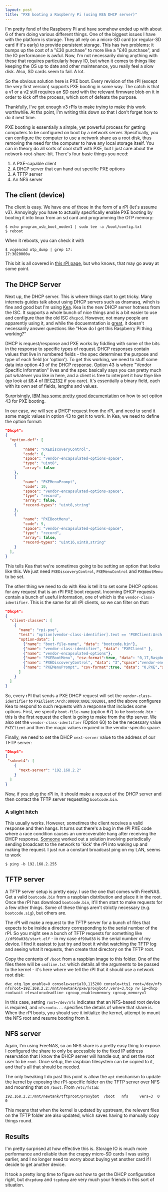 ```yaml
---
layout: post
title: "PXE booting a Raspberry Pi (using KEA DHCP server)"
---
```

I'm pretty fond of the Raspberry Pi and have somehow ended up with about 6 of them doing various different things. One of the biggest issues I have with the platform is storage. They all rely on a micro-SD card (or regular-SD card if it's early) to provide persistent storage. This has two problems: it bumps up the cost of a "£30 purchase" to more like a "£40 purchase", and the IO performance is awful. Now, I'm not necessarily doing anything with these that requires particularly heavy IO, but when it comes to things like keeping the OS up to date and other maintenance, you really feel a slow disk. Also, SD cards seem to fail. A lot.

So the obvious solution here is PXE boot. Every revision of the rPI (except the very first version) supports PXE booting in some way. The catch is that a v1 or a v2 still requires an SD card with the relevant firmware blob on it in order to kick off the process, which sort of defeats the purpose.

Thankfully, I've got enough v3 rPIs to make trying to make this work worthwhile. At ths point, I'm writing this down so that I don't forget how to do it next time.

PXE booting is essentially a simple, yet powerful process for getting computers to be configured on boot by a network server. Specifically, you can configure the computer to use a network share as a root disk, thus removing the need for the computer to have any local storage itself. You can in theory do all sorts of cool stuff with PXE, but I just care about the network-root-share-bit. There's four basic things you need:

1. A PXE-capable client
2. A DHCP server that can hand out specific PXE options
3. A TFTP server
4. An NFS server

## The client (device)

The client is easy. We have one of those in the form of a rPI (let's assume v3). Annoyingly you have to actually specifically enable PXE booting by booting it into linux from an sd card and programming the OTP memory:
```shell
$ echo program_usb_boot_mode=1 | sudo tee -a /boot/config.txt
$ reboot
```
When it reboots, you can check it with 
``` shell
$ vcgencmd otp_dump | grep 17:
17:3020000a
```
This bit is all covered in [this rPI page](https://www.raspberrypi.org/documentation/hardware/raspberrypi/bootmodes/net_tutorial.md), but who knows, that may go away at some point.

## The DHCP Server

Next up, the DHCP server. This is where things start to get tricky. Many internets guides talk about using DHCP servers such as dnsmasq, wihch is fine and good but I'm using [Kea](https://kea.isc.org/wiki). Kea is the new DHCP server hotness from the ISC. It supports a whole bunch of nice things and is a bit easier to use and configure than the old ISC `dhcpcd`. However, not many people are apparently using it, and while the docuemntation is [great](https://kea.isc.org/docs/kea-guide.html), it doesn't necessarily answer questions like "How do I get this Raspberry Pi thing working?"

DHCP is request/response and PXE works by fiddling with some of the bits in the response to specific types of request. DHCP responses contain values that live in numbered fields - the spec determines the purpose and type of each field (or 'option'). To get this working, we need to stuff some data into option 43 of the DHCP response. Option 43 is where "Vendor Specific Information" lives and the spec basically says you can pretty much put whatever you like in here, and a client is free to interpret it how thye like (go look at §8.4 of [RFC2132](https://www.ietf.org/rfc/rfc2132.txt) if you care). It's essentially a binary field, each with its own set of fields, lengths and values.

Surprisingly, [IBM has some pretty good documentation](https://www.ibm.com/support/knowledgecenter/SS3HLM_7.1.1.9/com.ibm.tivoli.tpm.osd.doc_7.1.1.9/install/rosd_dhcpoptions.html) on how to set option 43 for PXE booting. 

In our case, we will see a DHCP request from the rPI, and need to send it some magic values in option 43 to get it to work. In Kea, we need to define the option format:

```json
"Dhcp4":
{      
  "option-def": [     
    {
        "name": "PXEDiscoveryControl",
        "code": 6,
        "space": "vendor-encapsulated-options-space",
        "type": "uint8",
        "array": false
    },
    {
        "name": "PXEMenuPrompt",
        "code": 10,
        "space": "vendor-encapsulated-options-space",
        "type": "record",
        "array": false,
        "record-types": "uint8,string"
    },
    {
        "name": "PXEBootMenu",
        "code": 9,
        "space": "vendor-encapsulated-options-space",
        "type": "record",
        "array": false,
        "record-types": "uint16,uint8,string"
    }
  ],
}
```

This tells Kea that we're sometimes going to be setting an option that looks like this. We just need `PXEDiscoveryControl`, `PXEMenuControl` and `PXEBootMenu` to be set.

The other thing we need to do with Kea is tell it to set some DHCP options for any request that is an rPI PXE boot request. Incoming DHCP requests contain a bunch of useful information, one of which is the `vendor-class-identifier`. This is the same for all rPI clients, so we can filter on that:
```json
"Dhcp4":
{
  "client-classes": [
    {
      "name": "rpi-pxe",
      "test": "option[vendor-class-identifier].text == 'PXEClient:Arch:00000:UNDI:002001'",
      "option-data": [
        {"name": "boot-file-name", "data": "bootcode.bin"},
        {"name": "vendor-class-identifier", "data": "PXEClient" },
        {"name": "vendor-encapsulated-options"},
        {"name": "PXEBootMenu", "csv-format":true, "data": "0,17,Raspberry Pi Boot","space":"vendor-encapsulated-options-space"},
        {"name": "PXEDiscoveryControl", "data": "3","space":"vendor-encapsulated-options-space"},
        {"name": "PXEMenuPrompt", "csv-format":true, "data": "0,PXE","space":"vendor-encapsulated-options-space"}
      ]
    }
  ]
}
```

So, every rPI that sends a PXE DHCP request will set the `vendor-class-identifier` to `PXEClient:Arch:00000:UNDI:002001`, and the above configures Kea to respond to such requests with a response that includes some options. First, we specify `boot-file-name` (option 67) to be `bootcode.bin` - this is the first request the client is going to make from the tftp server. We also set the `vendor-class-identifier` (Option 60) to be the necessary value `PXEClient` and then the magic values required in the vendor-specific space.

Finally, we need to set the DHCP `next-server` value to the address of our TFTP server:
```json
"Dhcp4":
{
 "subnet4": [
    {
      "next-server": "192.168.2.2"
    }
  ]
} 
```
    
Now, if you plug the rPI in, it should make a request of the DHCP server and then contact the TFTP server requesting `bootcode.bin`.

### A slight hitch

This usually works. However, sometimes the client receives a valid response and then hangs. It turns out there's a bug in the rPI PXE code where a race condition causes an unrecoverable hang after receiving the DHCP response. [Someone](https://www.raspberrypi.org/blog/piserver/#comment-1375406) worked out a solution involving periodically sending broadcast to the network to 'kick' the rPI into waking up and making the request. I just run a constant broadcast ping on my LAN, seems to work

```shell
$ ping -b 192.168.2.255
```
## TFTP server

A TFTP server setup is pretty easy. I use the one that comes with FreeNAS. Get a valid `bootcode.bin` from a raspbian distribution and place it in the root. Once the rPI has download `bootcode.bin`, it'll then start to make requests for a few other things. Some of these things aren't strictly necessary (e.g. `bootcode.sig`), but others are. 

The rPI will make a request to the TFTP server for a bunch of files that expects to be inside a directory corresponding to the serial number of the rPI. So you might see a bunch of TFTP requests for something like `//df90a038/start.elf` - in my case `df90a038` is the serial number of my device. I find it easiest to just try and boot it whilst watching the TFTP log and seeing what it requests, then create that directory on the TFTP root. 

Copy the contents of `/boot` from a raspbian image to this folder. One of the files there will be `cmdline.txt` which details all the arguments to be passed to the kernel - it's here where we tell the rPI that it should use a network root disk:

```
dwc_otg.lpm_enable=0 console=serial0,115200 console=tty1 root=/dev/nfs nfsroot=192.168.2.2:/mnt/newtank/pxe/proxybot/,vers=3,tcp rw ip=dhcp rootwait elevator=deadline cgroup_enable=memory cgroup_memory=1
```

In this case, setting `root=/dev/nfs` indicates that an NFS-based root device is required, and `nfsroot=...` specifies the details of where that share is. When the rPI boots, you should see it initialize the kernel, attempt to mount the NFS root and resume booting from it.

## NFS server

Again, I'm using FreeNAS, so an NFS share is a pretty easy thing to expose. I configured the share to only be accessible to the fixed IP address reservation that I know the DHCP server will handle out, and set the root user to be `root`. Once setup, the raspbian filesystem can be copied to it, and that's all that should be needed. 

The only tweaking I do past this point is allow the `apt` mechanism to update the kernel by exposing the rPI-specific folder on the TFTP server over NFS and mounting that on `/boot`. From `/etc/fstab`:
```
192.168.2.2:/mnt/newtank/tftproot/proxybot  /boot   nfs     vers=3  0       0
```

This means that when the kernel is updated by upstream, the relevent files on the TFTP folder are also updated, which saves having to manually copy things round.

## Results

I'm pretty surprised at how effective this is. Storage IO is much more performance and reliable than the crappy micro-SD cards I was using earlier, and I no longer need to worry about buying yet another card if I decide to get another device.

It took a pretty long time to figure out how to get the DHCP configuration right, but `dhcpdump` and `tcpdump` are very much your friends in this sort of situation.
